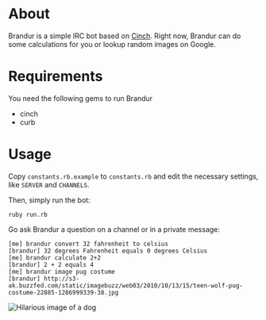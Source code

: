 About
=====

Brandur is a simple IRC bot based on [Cinch](http://github.com/cinchrb/cinch). Right now, Brandur can do some calculations for you or lookup random images on Google.

Requirements
============

You need the following gems to run Brandur

* cinch
* curb

Usage
=====

Copy `constants.rb.example` to `constants.rb` and edit the necessary settings, like `SERVER` and `CHANNELS`.

Then, simply run the bot:

    ruby run.rb

Go ask Brandur a question on a channel or in a private message:

    [me] brandur convert 32 fahrenheit to celsius
    [brandur] 32 degrees Fahrenheit equals 0 degrees Celsius
    [me] brandur calculate 2+2
    [brandur] 2 + 2 equals 4
    [me] brandur image pug costume
    [brandur] http://s3-ak.buzzfed.com/static/imagebuzz/web03/2010/10/13/15/teen-wolf-pug-costume-22885-1286999339-38.jpg
    
![Hilarious image of a dog](http://s3-ak.buzzfed.com/static/imagebuzz/web03/2010/10/13/15/teen-wolf-pug-costume-22885-1286999339-38.jpg)
